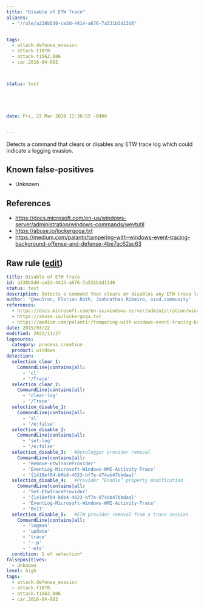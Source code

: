 ```yaml
---
title: "Disable of ETW Trace"
aliases:
  - "/rule/a238b5d0-ce2d-4414-a676-7a531b3d13d6"


tags:
  - attack.defense_evasion
  - attack.t1070
  - attack.t1562.006
  - car.2016-04-002



status: test





date: Fri, 22 Mar 2019 11:36:55 -0400


---
```


Detects a command that clears or disables any ETW trace log which could indicate a logging evasion.

<!--more-->


## Known false-positives

* Unknown



## References

* https://docs.microsoft.com/en-us/windows-server/administration/windows-commands/wevtutil
* https://abuse.io/lockergoga.txt
* https://medium.com/palantir/tampering-with-windows-event-tracing-background-offense-and-defense-4be7ac62ac63


## Raw rule ([edit](https://github.com/SigmaHQ/sigma/edit/master/rules/windows/process_creation/proc_creation_win_etw_trace_evasion.yml))
```yaml
title: Disable of ETW Trace
id: a238b5d0-ce2d-4414-a676-7a531b3d13d6
status: test
description: Detects a command that clears or disables any ETW trace log which could indicate a logging evasion.
author: '@neu5ron, Florian Roth, Jonhnathan Ribeiro, oscd.community'
references:
  - https://docs.microsoft.com/en-us/windows-server/administration/windows-commands/wevtutil
  - https://abuse.io/lockergoga.txt
  - https://medium.com/palantir/tampering-with-windows-event-tracing-background-offense-and-defense-4be7ac62ac63
date: 2019/03/22
modified: 2021/11/27
logsource:
  category: process_creation
  product: windows
detection:
  selection_clear_1:
    CommandLine|contains|all:
      - 'cl'
      - '/Trace'
  selection_clear_2:
    CommandLine|contains|all:
      - 'clear-log'
      - '/Trace'
  selection_disable_1:
    CommandLine|contains|all:
      - 'sl'
      - '/e:false'
  selection_disable_2:
    CommandLine|contains|all:
      - 'set-log'
      - '/e:false'
  selection_disable_3:   #Autologger provider removal
    CommandLine|contains|all:
      - 'Remove-EtwTraceProvider'
      - 'EventLog-Microsoft-Windows-WMI-Activity-Trace'
      - '{1418ef04-b0b4-4623-bf7e-d74ab47bbdaa}'
  selection_disable_4:   #Provider “Enable” property modification
    CommandLine|contains|all:
      - 'Set-EtwTraceProvider'
      - '{1418ef04-b0b4-4623-bf7e-d74ab47bbdaa}'
      - 'EventLog-Microsoft-Windows-WMI-Activity-Trace'
      - '0x11'
  selection_disable_5:   #ETW provider removal from a trace session
    CommandLine|contains|all:
      - 'logman'
      - 'update'
      - 'trace'
      - '--p'
      - '-ets'
  condition: 1 of selection*
falsepositives:
  - Unknown
level: high
tags:
  - attack.defense_evasion
  - attack.t1070
  - attack.t1562.006
  - car.2016-04-002

```
